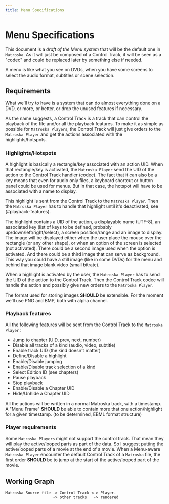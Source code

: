 ```yaml
---
title: Menu Specifications
---
```


# Menu Specifications

This document is a _draft of the Menu system_ that will be the default one in `Matroska`.
As it will just be composed of a Control Track, it will be seen as a "codec" and could be
replaced later by something else if needed.

A menu is like what you see on DVDs, when you have some screens to select the audio format,
subtitles or scene selection.

## Requirements

What we'll try to have is a system that can do almost everything done on a DVD, or more,
or better, or drop the unused features if necessary.

As the name suggests, a Control Track is a track that can control the playback of the file
and/or all the playback features. To make it as simple as possible for `Matroska Players`,
the Control Track will just give orders to the `Matroska Player` and get the actions
associated with the highlights/hotspots.

### Highlights/Hotspots

A highlight is basically a rectangle/key associated with an action UID. When that
rectangle/key is activated, the `Matroska Player` send the UID of the action to the
Control Track handler (codec). The fact that it can also be a key means that even for
audio only files, a keyboard shortcut or button panel could be used for menus.
But in that case, the hotspot will have to be associated with a name to display.

This highlight is sent from the Control Track to the `Matroska Player`. Then the
`Matroska Player` has to handle that highlight until it's deactivated; see (#playback-features).

The highlight contains a UID of the action, a displayable name (UTF-8), an associated
key (list of keys to be defined, probably up/down/left/right/select), a screen position/range
and an image to display. The image will be displayed either when the user place 
the mouse over the rectangle (or any other shape), or when an option of the screen
is selected (not activated). There could be a second image used when the option is activated.
And there could be a third image that can serve as background. This way you could have
a still image (like in some DVDs) for the menu and behind that image blank video (small bitrate).

When a highlight is activated by the user, the `Matroska Player` has to send the UID of
the action to the Control Track. Then the Control Track codec will handle the action
and possibly give new orders to the `Matroska Player`.

The format used for storing images **SHOULD** be extensible. For the moment we'll use
PNG and BMP, both with alpha channel.

### Playback features

All the following features will be sent from the Control Track to the `Matroska Player` :

*   Jump to chapter (UID, prev, next, number)
*   Disable all tracks of a kind (audio, video, subtitle)
*   Enable track UID (the kind doesn't matter)
*   Define/Disable a highlight
*   Enable/Disable jumping
*   Enable/Disable track selection of a kind
*   Select Edition ID (see chapters)
*   Pause playback
*   Stop playback
*   Enable/Disable a Chapter UID
*   Hide/Unhide a Chapter UID

All the actions will be written in a normal Matroska track, with a timestamp.
A "Menu Frame" **SHOULD** be able to contain more that one action/highlight for a given
timestamp. (to be determined, EBML format structure)

### Player requirements

Some `Matroska Players` might not support the control track. That mean they will play
the active/looped parts as part of the data. So I suggest putting the active/looped
parts of a movie at the end of a movie. When a Menu-aware `Matroska Player` encounter
the default Control Track of a `Matroska` file, the first order **SHOULD** be to jump at
the start of the active/looped part of the movie.

## Working Graph

```
Matroska Source file -> Control Track <-> Player.
                     -> other tracks   -> rendered
```

